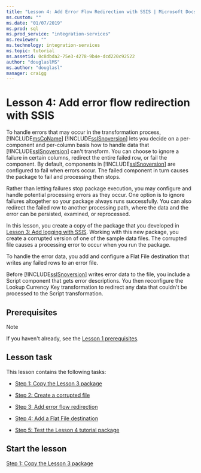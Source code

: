 ```yaml
---
title: "Lesson 4: Add Error Flow Redirection with SSIS | Microsoft Docs"
ms.custom: ""
ms.date: "01/07/2019"
ms.prod: sql
ms.prod_service: "integration-services"
ms.reviewer: ""
ms.technology: integration-services
ms.topic: tutorial
ms.assetid: 0c8dbda2-75e3-4278-9b4e-dcd220c92522
author: "douglaslMS"
ms.author: "douglasl"
manager: craigg
---
```

# Lesson 4: Add error flow redirection with SSIS

To handle errors that may occur in the transformation process, [!INCLUDE[msCoName](../includes/msconame-md.md)] [!INCLUDE[ssISnoversion](../includes/ssisnoversion-md.md)] lets you decide on a per-component and per-column basis how to handle data that [!INCLUDE[ssISnoversion](../includes/ssisnoversion-md.md)] can't transform. You can choose to ignore a failure in certain columns, redirect the entire failed row, or fail the component. By default, components in [!INCLUDE[ssISnoversion](../includes/ssisnoversion-md.md)] are configured to fail when errors occur. The failed component in turn causes the package to fail and processing then stops.  
  
Rather than letting failures stop package execution, you may configure and handle potential processing errors as they occur. One option is to ignore failures altogether so your package always runs successfully. You can also redirect the failed row to another processing path, where the data and the error can be persisted, examined, or reprocessed.  
  
In this lesson, you create a copy of the package that you developed in [Lesson 3: Add logging with SSIS](../integration-services/lesson-3-add-logging-with-ssis.md). Working with this new package, you create a corrupted version of one of the sample data files. The corrupted file causes a processing error to occur when you run the package.  
  
To handle the error data, you add and configure a Flat File destination that writes any failed rows to an error file. 
  
Before [!INCLUDE[ssISnoversion](../includes/ssisnoversion-md.md)] writes error data to the file, you include a Script component that gets error descriptions. You then reconfigure the Lookup Currency Key transformation to redirect any data that couldn't be processed to the Script transformation.  
  
## Prerequisites

> [!NOTE]
> If you haven't already, see the [Lesson 1 prerequisites](../integration-services/lesson-1-create-a-project-and-basic-package-with-ssis.md#prerequisites).
 
## Lesson task
This lesson contains the following tasks:  
  
-   [Step 1: Copy the Lesson 3 package](../integration-services/lesson-4-1-copying-the-lesson-3-package.md)  
  
-   [Step 2: Create a corrupted file](../integration-services/lesson-4-2-creating-a-corrupted-file.md)  
  
-   [Step 3: Add error flow redirection](../integration-services/lesson-4-3-adding-error-flow-redirection.md)  
  
-   [Step 4: Add a Flat File destination](../integration-services/lesson-4-4-adding-a-flat-file-destination.md)  
  
-   [Step 5: Test the Lesson 4 tutorial package](../integration-services/lesson-4-5-testing-the-lesson-4-tutorial-package.md)  
  
## Start the lesson  
[Step 1: Copy the Lesson 3 package](../integration-services/lesson-4-1-copying-the-lesson-3-package.md)  
  
  
  
